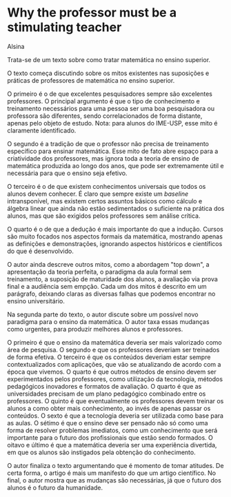 # Why the professor must be a stimulating teacher

Alsina

Trata-se de um texto sobre como tratar matemática no ensino superior.

O texto começa discutindo sobre os mitos existentes nas suposições e práticas de professores de matemática no ensino superior. 

O primeiro é o de que excelentes pesquisadores sempre são excelentes professores. O principal argumento é que o tipo de conhecimento e treinamento necessários para uma pessoa ser uma boa pesquisadora ou professora são diferentes, sendo correlacionados de forma distante, apenas pelo objeto de estudo. Nota: para alunos do IME-USP, esse mito é claramente identificado. 

O segundo é a tradição de que o professor não precisa de treinamento específico para ensinar matemática. Esse mito de fato abre espaço para a criatividade dos professores, mas ignora toda a teoria de ensino de matemática produzida ao longo dos anos, que pode ser extremamente útil e necessária para que o ensino seja efetivo.

O terceiro é o de que existem conhecimentos universais que todos os alunos devem conhecer. É claro que sempre existe um *baseline* intransponível, mas existem certos assuntos básicos como cálculo e álgebra linear que ainda não estão sedimentados o suficiente na prática dos alunos, mas que são exigidos pelos professores sem análise crítica.

O quarto é o de que a dedução é mais importante do que a indução. Cursos são muito focados nos aspectos formais da matemática, mostrando apenas as definições e demonstrações, ignorando aspectos históricos e científicos do que é desenvolvido.

O autor ainda descreve outros mitos, como a abordagem "top down", a apresentação da teoria perfeita, o paradigma da aula formal sem treinamento, a suposição de maturidade dos alunos, a avaliação via prova final e a audiência sem empção. Cada um dos mitos é descrito em um parágrafo, deixando claras as diversas falhas que podemos encontrar no ensino universitário. 

Na segunda parte do texto, o autor discute sobre um possível novo paradigma para o ensino da matemática. O autor taxa essas mudanças como urgentes, para produzir melhores alunos e professores.

O primeiro é que o ensino da matemática deveria ser mais valorizado como área de pesquisa. O segundo e que os professores deveriam ser treinados de forma efetiva. O terceiro é que os conteúdos deveriam estar sempre contextualizados com aplicações, que vão se atualizando de acordo com a época que vivemos. O quarto é que outros métodos de ensino devem ser experimentados pelos professores, como utilização da tecnologia, métodos pedagógicos inovadores e formatos de avaliação. O quarto é que as universidades precisam de um plano pedagógico combinado entre os professores. O quinto é que eventualmente os professores devem treinar os alunos a como obter mais conhecimento, ao invés de apenas passar os conteúdos. O sexto é que a tecnologia deveria ser utilizada como base para as aulas. O sétimo é que o ensino deve ser pensado não só como uma forma de resolver problemas imediatos, como um conhecimento que será importante para o futuro dos profissionais que estão sendo formados. O oitavo e último é que a matemática deveria ser uma experiência divertida, em que os alunos são instigados pela obtenção do conhecimento.

O autor finaliza o texto argumentando que é momento de tomar atitudes. De certa forma, o artigo é mais um manifesto do que um artigo científico. No final, o autor mostra que as mudanças são necessárias, já que o futuro dos alunos é o futuro da humanidade.
